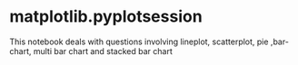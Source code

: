 # matplotlib.pyplotsession
This notebook deals with questions involving lineplot, scatterplot, pie ,bar-chart, multi bar chart and stacked bar chart
